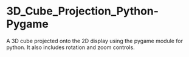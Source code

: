 # 3D_Cube_Projection_Python-Pygame
A 3D cube projected onto the 2D display using the pygame module for python. It also includes rotation and zoom controls.
